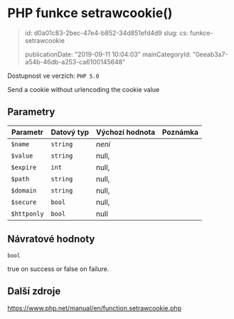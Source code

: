 PHP funkce setrawcookie()
=========================

> id: d0a01c83-2bec-47e4-b852-34d851efd4d9
> slug:
> 	cs: funkce-setrawcookie
>
> publicationDate: "2019-09-11 10:04:03"
> mainCategoryId: "0eeab3a7-a54b-46db-a253-ca6100145648"

Dostupnost ve verzích: `PHP 5.0`

Send a cookie without urlencoding the cookie value


Parametry
--------------

| Parametr | Datový typ | Výchozí hodnota | Poznámka |
|-----|-----|-----|-----|
| `$name` | `string` | *není* |  |
| `$value` | `string` | null, |  |
| `$expire` | `int` | null, |  |
| `$path` | `string` | null, |  |
| `$domain` | `string` | null, |  |
| `$secure` | `bool` | null, |  |
| `$httponly` | `bool` | null |  |


Návratové hodnoty
----------------

`bool`

true on success or false on failure.

Další zdroje
------------

https://www.php.net/manual/en/function.setrawcookie.php
